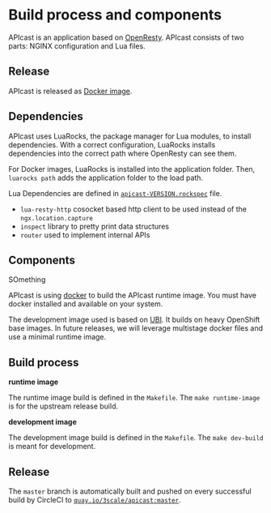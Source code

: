 # Build process and components

APIcast is an application based on [OpenResty](https://openresty.org/en/). APIcast consists of two parts: NGINX configuration and Lua files.

## Release

APIcast is released as [Docker image](https://docs.docker.com).

## Dependencies

APIcast uses LuaRocks, the package manager for Lua modules, to install dependencies. With a correct configuration, LuaRocks installs dependencies into the correct path where OpenResty can see them.

For Docker images, LuaRocks is installed into the application folder. Then, `luarocks path` adds the application folder to the load path.

Lua Dependencies are defined in [`apicast-VERSION.rockspec`](https://github.com/3scale/apicast/blob/50daf279b3cf2da80b20ad473ec820d7a364b688/apicast-0.1-0.rockspec) file.

* `lua-resty-http` cosocket based http client to be used instead of the `ngx.location.capture`
* `inspect` library to pretty print data structures
* `router` used to implement internal APIs

## Components

SOmething

APIcast is using [docker](https://www.docker.com/) to build the APIcast runtime image.
You must have docker installed and available on your system.

The development image used is based on [UBI](https://developers.redhat.com/products/rhel/ubi).
It builds on heavy OpenShift base images.
In future releases, we will leverage multistage docker files and use a minimal runtime image.

## Build process

**runtime image**

The runtime image build is defined in the `Makefile`. The `make runtime-image` is for the upstream release build.

**development image**

The development image build is defined in the `Makefile`. The `make dev-build` is meant for development.

## Release

The `master` branch is automatically built and pushed on every successful build by CircleCI to [`quay.io/3scale/apicast:master`](https://quay.io/repository/3scale/apicast?tab=tags&tag=master).
